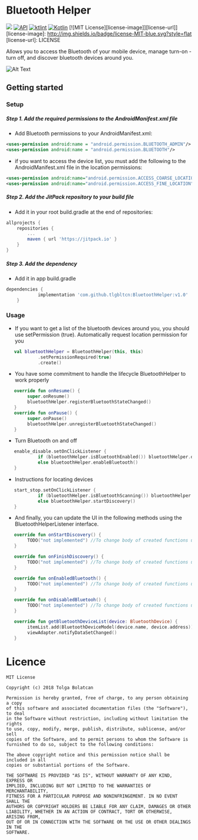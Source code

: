 Bluetooth Helper
=============
[![](https://jitpack.io/v/tlgbltcn/BluetoothHelper.svg)](https://jitpack.io/#tlgbltcn/BluetoothHelper)
[![API](https://img.shields.io/badge/API-15%2B-brightgreen.svg?style=flat)](https://android-arsenal.com/api?level=15)
[![ktlint](https://img.shields.io/badge/code%20style-%E2%9D%A4-FF4081.svg)](https://ktlint.github.io/)
[![Kotlin](https://img.shields.io/badge/Kotlin-1.3.20-blue.svg)](https://kotlinlang.org)
[![MIT License][license-image]][license-url]]
[license-image]: http://img.shields.io/badge/license-MIT-blue.svg?style=flat
[license-url]: LICENSE


Allows you to access the Bluetooth of your mobile device, manage turn-on - turn off, and discover bluetooth devices around you.

![Alt Text](https://media.giphy.com/media/pG5z3OtMI5vfAyWuTs/giphy.gif)


## Getting started
### Setup
##### Step 1. Add the required permissions to the AndroidManifest.xml file
- Add Bluetooth permissions to your AndroidManifest.xml:
```xml
<uses-permission android:name = "android.permission.BLUETOOTH_ADMIN"/>
<uses-permission android:name = "android.permission.BLUETOOTH"/>
```
- if you want to access the device list, you must add the following to the AndroidManifest.xml file in the location permissions:
```xml
<uses-permission android:name="android.permission.ACCESS_COARSE_LOCATION" />
<uses-permission android:name="android.permission.ACCESS_FINE_LOCATION" />
```
##### Step 2. Add the JitPack repository to your build file
- Add it in your root build.gradle at the end of repositories:
```gradle
allprojects {
	repositories {
		...
		maven { url 'https://jitpack.io' }
	}
}
```
##### Step 3. Add the dependency
- Add it in app build.gradle
```gradle
dependencies {
	        implementation 'com.github.tlgbltcn:BluetoothHelper:v1.0'
	}
```

### Usage
- If you want to get a list of the bluetooth devices around you, you should use setPermission (true). Automatically request location permission for you

```kotlin
   val bluetoothHelper = BluetoothHelper(this, this)
            .setPermissionRequired(true)
            .create()  
```

- You have some commitment to handle the lifecycle BluetoothHelper to work properly

```kotlin
   override fun onResume() {
        super.onResume()
        bluetoothHelper.registerBluetoothStateChanged()
   }
   override fun onPause() {
        super.onPause()
        bluetoothHelper.unregisterBluetoothStateChanged()
   } 
```

- Turn Bluetooth on and off

```kotlin  
   enable_disable.setOnClickListener {
            if (bluetoothHelper.isBluetoothEnabled()) bluetoothHelper.disableBluetooth()
            else bluetoothHelper.enableBluetooth()
   }
```

- Instructions for locating devices

```kotlin
   start_stop.setOnClickListener {
            if (bluetoothHelper.isBluetoothScanning()) bluetoothHelper.stopDiscovery()
            else bluetoothHelper.startDiscovery()
   }
```

- And finally, you can update the UI in the following methods using the BluetoothHelperListener interface.

```kotlin
   override fun onStartDiscovery() {
        TODO("not implemented") //To change body of created functions use File | Settings | File Templates.
   }

   override fun onFinishDiscovery() {
        TODO("not implemented") //To change body of created functions use File | Settings | File Templates.
   }

   override fun onEnabledBluetooth() {
        TODO("not implemented") //To change body of created functions use File | Settings | File Templates.
   }

   override fun onDisabledBluetooh() {
        TODO("not implemented") //To change body of created functions use File | Settings | File Templates.
   }

   override fun getBluetoothDeviceList(device: BluetoothDevice) {
        itemList.add(BluetoothDeviceModel(device.name, device.address))
        viewAdapter.notifyDataSetChanged()
   }
```


# Licence

	MIT License

	Copyright (c) 2018 Tolga Bolatcan

	Permission is hereby granted, free of charge, to any person obtaining a copy
	of this software and associated documentation files (the "Software"), to deal
	in the Software without restriction, including without limitation the rights
	to use, copy, modify, merge, publish, distribute, sublicense, and/or sell
	copies of the Software, and to permit persons to whom the Software is
	furnished to do so, subject to the following conditions:

	The above copyright notice and this permission notice shall be included in all
	copies or substantial portions of the Software.

	THE SOFTWARE IS PROVIDED "AS IS", WITHOUT WARRANTY OF ANY KIND, EXPRESS OR
	IMPLIED, INCLUDING BUT NOT LIMITED TO THE WARRANTIES OF MERCHANTABILITY,
	FITNESS FOR A PARTICULAR PURPOSE AND NONINFRINGEMENT. IN NO EVENT SHALL THE
	AUTHORS OR COPYRIGHT HOLDERS BE LIABLE FOR ANY CLAIM, DAMAGES OR OTHER
	LIABILITY, WHETHER IN AN ACTION OF CONTRACT, TORT OR OTHERWISE, ARISING FROM,
	OUT OF OR IN CONNECTION WITH THE SOFTWARE OR THE USE OR OTHER DEALINGS IN THE
	SOFTWARE.
